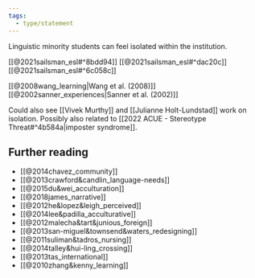 ```yaml
---
tags:
  - type/statement
---
```

Linguistic minority students can feel isolated within the institution.

[[@2021sailsman_esl#^8bdd94]]
[[@2021sailsman_esl#^dac20c]]
[[@2021sailsman_esl#^6c058c]]

[[@2008wang_learning|Wang et al. (2008)]]
[[@2002sanner_experiences|Sanner et al. (2002)]]

Could also see [[Vivek Murthy]] and [[Julianne Holt-Lundstad]] work on isolation.
Possibly also related to [[2022 ACUE - Stereotype Threat#^4b584a|imposter syndrome]].

## Further reading
- [[@2014chavez_community]]
- [[@2013crawford&candlin_language-needs]]
- [[@2015du&wei_acculturation]]
- [[@2018james_narrative]]
- [[@2012he&lopez&leigh_perceived]]
- [[@2014lee&padilla_acculturative]]
- [[@2012malecha&tart&junious_foreign]]
- [[@2013san-miguel&townsend&waters_redesigning]]
- [[@2011suliman&tadros_nursing]]
- [[@2014talley&hui-ling_crossing]]
- [[@2013tas_international]]
- [[@2010zhang&kenny_learning]]